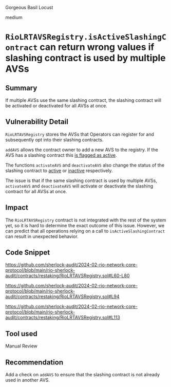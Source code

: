 Gorgeous Basil Locust

medium

# `RioLRTAVSRegistry.isActiveSlashingContract` can return wrong values if slashing contract is used by multiple AVSs

## Summary

If multiple AVSs use the same slashing contract, the slashing contract will be activated or deactivated for all AVSs at once.

## Vulnerability Detail

`RioLRTAVSRegistry` stores the AVSs that Operators can register for and subsequently opt into their slashing contracts.

`addAVS` allows the contract owner to add a new AVS to the registry. If the AVS has a slashing contract this [is flagged as active](https://github.com/sherlock-audit/2024-02-rio-network-core-protocol/blob/main/rio-sherlock-audit/contracts/restaking/RioLRTAVSRegistry.sol#L74-L76).

The functions `activateAVS` and `deactivateAVS` also change the status of the slashing contract to [active](https://github.com/sherlock-audit/2024-02-rio-network-core-protocol/blob/main/rio-sherlock-audit/contracts/restaking/RioLRTAVSRegistry.sol#L93-L95) or [inactive](https://github.com/sherlock-audit/2024-02-rio-network-core-protocol/blob/main/rio-sherlock-audit/contracts/restaking/RioLRTAVSRegistry.sol#L112-L114) respectively.

The issue is that if the same slashing contract is used by multiple AVSs, `activateAVS` and `deactivateAVS` will activate or deactivate the slashing contract for all AVSs at once.

## Impact

The `RioLRTAVSRegistry` contract is not integrated with the rest of the system yet, so it is hard to determine the exact outcome of this issue. However, we can predict that all operations relying on a call to `isActiveSlashingContract` can result in unexpected behavior.

## Code Snippet

https://github.com/sherlock-audit/2024-02-rio-network-core-protocol/blob/main/rio-sherlock-audit/contracts/restaking/RioLRTAVSRegistry.sol#L60-L80

https://github.com/sherlock-audit/2024-02-rio-network-core-protocol/blob/main/rio-sherlock-audit/contracts/restaking/RioLRTAVSRegistry.sol#L94

https://github.com/sherlock-audit/2024-02-rio-network-core-protocol/blob/main/rio-sherlock-audit/contracts/restaking/RioLRTAVSRegistry.sol#L113

## Tool used

Manual Review

## Recommendation

Add a check on `addAVS` to ensure that the slashing contract is not already used in another AVS.